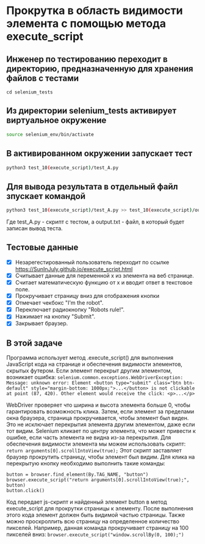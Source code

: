 # Прокрутка в область видимости элемента с помощью метода execute_script

## Инженер по тестированию переходит в директорию, предназначенную для хранения файлов с тестами
```
cd selenium_tests
```
## Из директории selenium_tests активирует виртуальное окружение
```sh
source selenium_env/bin/activate
```
## В активированном окружении запускает тест 
```sh
python3 test_10(execute_script)/test_A.py
```
## Для вывода результата в отдельный файл зпускает командой 
```sh
python3 test_10(execute_script)/test_A.py >> test_10(execute_script)/output.txt
```
Где test_A.py -  скрипт с тестом, а output.txt - файл, в который будет записан вывод теста.

## Тестовые данные
- [x] Незарегестированный пользователь переходит по ссылке https://SunInJuly.github.io/execute_script.html
- [x] Cчитывает данные для переменной x из элемента на веб странице.
- [x] Считает математическую функцию от x и вводит ответ в текстовое поле.
- [x] Прокручивает страницу вниз для отображения кнопки
- [x] Отмечает чекбокс "I'm the robot".
- [x] Переключает радиокнопку "Robots rule!".
- [x] Нажимает на кнопку "Submit".
- [x] Закрывает браузер.

##  В этой задаче

Программа использует метод .execute_script() для выполнения JavaScript кода на странице и обеспечения видимости элементов, скрытых футером. Если элемент перекрыт другим элементом, возникает ошибка:
```selenium.common.exceptions.WebDriverException: Message: unknown error: Element <button type="submit" class="btn btn-default" style="margin-bottom: 1000px;">...</button> is not clickable at point (87, 420). Other element would receive the click: <p>...</p>```


WebDriver проверяет что ширина и высота элемента больше 0, чтобы гарантировать возможность клика. 
Затем, если элемент за пределами окна браузера, страница прокручивается, чтобы элемент был виден. 
Это не исключает перекрытия элемента другим элементом, даже если тот видим.
Selenium кликает по центру элемента, что может привести к ошибке, если часть элемента не видна из-за перекрытия. 
Для обеспечения видимости элемента мы можем использовать скрипт:
```return arguments[0].scrollIntoView(true);```
Этот скрипт заставляет браузер прокрутить страницу, чтобы элемент был видим. 
Для клика на перекрытую кнопку необходимо выполнить такие команды:
```
button = browser.find_element(By.TAG_NAME, "button")
browser.execute_script("return arguments[0].scrollIntoView(true);", button)
button.click()
```
Код передает js-скрипт и найденный элемент button в метод execute_script для прокрутки страницы к элементу. 
После выполнения этого кода элемент должен быть видимой частью страницы.
Также можно проскроллить всю страницу на определенное количество пикселей. 
Например, данная команда прокручивает страницу на 100 пикселей вниз:
```browser.execute_script("window.scrollBy(0, 100);")```